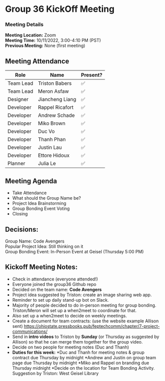 # Group 36 KickOff Meeting
### Meeting Details
**Meeting Location:** Zoom  
**Meeting Time:** 10/11/2022, 3:00-4:10 PM (PST)  
**Previous Meeting:** None (first meeting)  

## Meeting Attendance
| Role | Name | Present? |
| --- | --- | --- |
| Team Lead | Triston Babers |✅|
| Team Lead | Meron Asfaw |✅|
| Designer | Jiancheng Liang |✅|
| Developer | Rappel Ricafort |✅|
| Developer | Andrew Schade |✅|
| Developer | Miko Brown |✅|
| Developer | Duc Vo |✅|
| Developer | Thanh Phan |✅|
| Developer | Justin Lau |✅|
| Developer | Ettore Hidoux |✅|
| Planner | Julia Le |✅|

## Meeting Agenda
 - Take Attendance
 - What should the Group Name be?
 - Project Idea Brainstorming
 - Group Bonding Event Voting
 - Closing

 ## Decisions:
 Group Name: Code Avengers  
 Popular Project Idea: Still thinking on it  
 Group Bonding Event: In-Person Event at Geisel (Thursday 5:00 PM)  
 
 ## Kickoff Meeting Notes:
- Check in attendance (everyone attended!)
- Everyone joined the group36 Github repo
- Decided on the team name: **Code Avengers**
- Project idea suggested by Triston: create an image sharing web app.
- Reminder to set up daily stand-up bot on Slack.
- Majority of people decided to do in-person meeting for group bonding. Triston/Meron will set up a when2meet to coordinate for that.
- Also set up a when2meet to decide on weekly meetings.
- Create a document for team contracts: (use the website example Allison sent) https://ohiostate.pressbooks.pub/feptechcomm/chapter/7-project-communications/
- Send in **intro videos** to Triston by **Sunday** (or Thursday as suggested by Allison) so that he can merge them together for the group video.
- Decide on two people for meeting notes (Duc and Thanh)
- **Duties for this week:**
     *Duc and Thanh for meeting notes & group contract due Thursday by midnight
     *Andrew and Justin on group team page due Thursday by midnight
     *Miko and Rappel on branding due Thursday midnight
     *Decide on the location for Team Bonding Activity. Suggestion by Triston: West Geisel Library 

